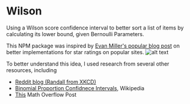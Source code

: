 # Wilson

Using a Wilson score confidence interval to better sort a list of items by calculating its lower bound, given Bernoulli Parameters.

This NPM package was inspired by [Evan Miller's popular blog post](https://evanmiller.org/how-not-to-sort-by-average-rating.html) on better implementations for star ratings on popular sites.
![alt text](https://raw.githubusercontent.com/remyhunt/wilson/master/equation.png)

To better understand this idea, I used research from several other resources, including

- [Reddit blog (Randall from XKCD)](https://redditblog.com/2009/10/15/reddits-new-comment-sorting-system/)
- [Binomial Proportion Confidnece Intervals](https://en.wikipedia.org/wiki/Binomial_proportion_confidence_interval#Wilson_score_interval), Wikipedia
- [This](https://mathoverflow.net/questions/59933/a-problem-with-lower-bound-of-wilson-score-confidence-interval) Math Overflow Post
